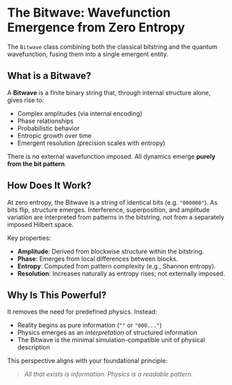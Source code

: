 # The Bitwave: Wavefunction Emergence from Zero Entropy

The `Bitwave` class combining both the classical bitstring and the quantum wavefunction, fusing them into a single emergent entity.

## What is a Bitwave?

A **Bitwave** is a finite binary string that, through internal structure alone, gives rise to:

- Complex amplitudes (via internal encoding)
- Phase relationships
- Probabilistic behavior
- Entropic growth over time
- Emergent resolution (precision scales with entropy)

There is no external wavefunction imposed. All dynamics emerge **purely from the bit pattern**.

## How Does It Work?

At zero entropy, the Bitwave is a string of identical bits (e.g. `"000000"`). As bits flip, structure emerges. Interference, superposition, and amplitude variation are interpreted from patterns in the bitstring, not from a separately imposed Hilbert space.

Key properties:

- **Amplitude**: Derived from blockwise structure within the bitstring.
- **Phase**: Emerges from local differences between blocks.
- **Entropy**: Computed from pattern complexity (e.g., Shannon entropy).
- **Resolution**: Increases naturally as entropy rises; not externally imposed.

## Why Is This Powerful?

It removes the need for predefined physics. Instead:

- Reality begins as pure information (`""` or `"000..."`)
- Physics emerges as an *interpretation* of structured information
- The Bitwave is the minimal simulation-compatible unit of physical description

This perspective aligns with your foundational principle:  
> *All that exists is information. Physics is a readable pattern.*

